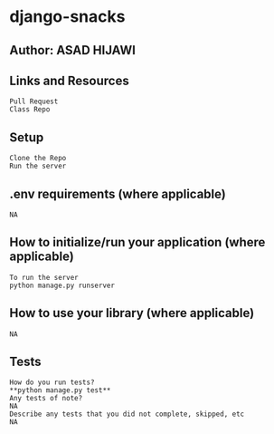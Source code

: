 # django-snacks

## Author: ASAD HIJAWI

## Links and Resources

    Pull Request
    Class Repo

## Setup

    Clone the Repo
    Run the server

## .env requirements (where applicable)

    NA

## How to initialize/run your application (where applicable)

    To run the server
    python manage.py runserver 

## How to use your library (where applicable)

    NA

## Tests

    How do you run tests?
    **python manage.py test**
    Any tests of note?
    NA
    Describe any tests that you did not complete, skipped, etc
    NA
